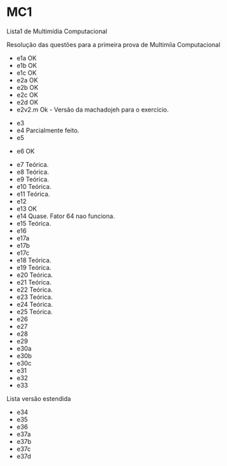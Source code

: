 MC1
===

Lista1 de Multim&iacute;dia Computacional

Resolu&ccedil;&atilde;o das quest&otilde;es para a primeira prova de Multim&iacute;ia Computacional

* e1a OK
* e1b OK
* e1c OK
* e2a OK
* e2b OK
* e2c OK
* e2d OK
* e2v2.m Ok - Versão da machadojeh para o exercício.
- e3 
- e4 Parcialmente feito.
- e5
* e6 OK
- e7 Teórica.
- e8 Teórica.
- e9 Teórica.
- e10 Teórica.
- e11 Teórica.
- e12 
- e13 OK
- e14 Quase. Fator 64 nao funciona.
- e15 Teórica.
- e16
- e17a
- e17b
- e17c
- e18 Teórica.
- e19 Teórica.
- e20 Teórica.
- e21 Teórica.
- e22 Teórica.
- e23 Teórica.
- e24 Teórica.
- e25 Teórica.
- e26
- e27
- e28
- e29
- e30a
- e30b
- e30c
- e31
- e32
- e33

Lista versão estendida

- e34
- e35
- e36
- e37a
- e37b
- e37c
- e37d

